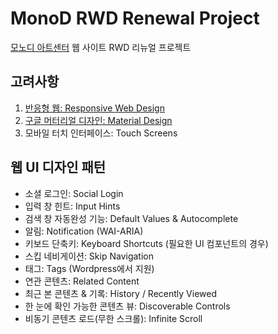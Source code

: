 MonoD RWD Renewal Project
=========================

[모노디 아트센터](http://monod.co.kr) 웹 사이트 RWD 리뉴얼 프로젝트

## 고려사항
1. [반응형 웹: Responsive Web Design](http://mediaqueri.es/)
2. [구글 머터리얼 디자인: Material Design](http://www.google.com/design/spec/material-design/introduction.html)
3. 모바일 터치 인터페이스: Touch Screens

## 웹 UI 디자인 패턴
* 소셜 로그인: Social Login
* 입력 창 힌트: Input Hints
* 검색 창 자동완성 기능: Default Values & Autocomplete
* 알림: Notification (WAI-ARIA)
* 키보드 단축키: Keyboard Shortcuts (필요한 UI 컴포넌트의 경우)
* 스킵 네비게이션: Skip Navigation
* 태그: Tags (Wordpress에서 지원)
* 연관 콘텐츠: Related Content
* 최근 본 콘텐츠 & 기록: History / Recently Viewed
* 한 눈에 확인 가능한 콘텐츠 뷰: Discoverable Controls
* 비동기 콘텐츠 로드(무한 스크롤): Infinite Scroll
